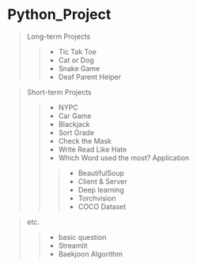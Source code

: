 # Python_Project

> Long-term Projects
> > - Tic Tak Toe
> > - Cat or Dog
> > - Snake Game
> > - Deaf Parent Helper

> Short-term Projects
> > - NYPC
> > - Car Game
> > - Blackjack
> > - Sort Grade
> > - Check the Mask
> > - Write Read Like Hate 
> > - Which Word used the most?
> > Application
> > > - BeautifulSoup
> > > - Client & Server
> > > - Deep learning
> > > - Torchvision
> > > - COCO Dataset
> > > 

> etc.
> > - basic question
> > - Streamlit
> > - Baekjoon Algorithm
